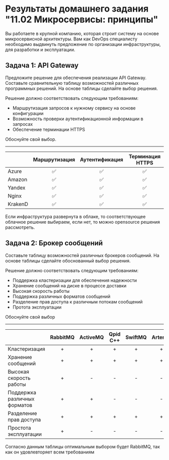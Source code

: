 # Результаты домашнего задания "11.02 Микросервисы: принципы"

Вы работаете в крупной компанию, которая строит систему на основе микросервисной архитектуры.
Вам как DevOps специалисту необходимо выдвинуть предложение по организации инфраструктуры, для разработки и эксплуатации.

## Задача 1: API Gateway

Предложите решение для обеспечения реализации API Gateway. Составьте сравнительную таблицу возможностей различных программных решений. На основе таблицы сделайте выбор решения.

Решение должно соответствовать следующим требованиям:

- Маршрутизация запросов к нужному сервису на основе конфигурации
- Возможность проверки аутентификационной информации в запросах
- Обеспечение терминации HTTPS

Обоснуйте свой выбор.

---

|         | Маршрутизация  | Аутентификация | Терминация HTTPS |
|---------|:-------------:|:--------------:|:----------------:|
| Azure   | :white_check_mark: | :white_check_mark: | :white_check_mark: |
| Amazon  | :white_check_mark: | :white_check_mark: | :white_check_mark: |
| Yandex  | :white_check_mark: | :white_check_mark: | :white_check_mark: |
| Nginx   | :white_check_mark: | :white_check_mark: | :white_check_mark: |
| KrakenD | :white_check_mark: | :white_check_mark: | :white_check_mark: |

Если инфраструктура развернута в облаке, то соответствующее облачное решение выбираем, если нет, то можно opensource решения рассмотреть.

## Задача 2: Брокер сообщений

Составьте таблицу возможностей различных брокеров сообщений. На основе таблицы сделайте обоснованный выбор решения.

Решение должно соответствовать следующим требованиям:

- Поддержка кластеризации для обеспечения надежности
- Хранение сообщений на диске в процессе доставки
- Высокая скорость работы
- Поддержка различных форматов сообщений
- Разделение прав доступа к различным потокам сообщений
- Протота эксплуатации

Обоснуйте свой выбор

---

|                               |RabbitMQ|ActiveMQ|Qpid C++|SwiftMQ|Artemis|Apollo|
|-------------------------------|:------:|:------:|:------:|:-----:|:-----:|:----:|
|Кластеризация                  |   +    |    +   |    +   |   +   |   +   |   -  |
|Хранение сообщений             |   +    |    +   |    +   |   +   |   +   |   +  |
|Высокая скорость работы        |   +    |    -   |    -   |   -   |   -   |   -  |
|Поддержка различных форматов   |   +    |    +   |    -   |   -   |   -   |   +  |
|Разделение прав доступа        |   +    |    +   |    +   |   +   |   +   |   +  |
|Простота эксплуатации          |   +    |    -   |    -   |   -   |   -   |   -  |

Согласно данным таблицы оптимальным выбором будет RabbitMQ, так как он удовлевторяет всем требованиям
